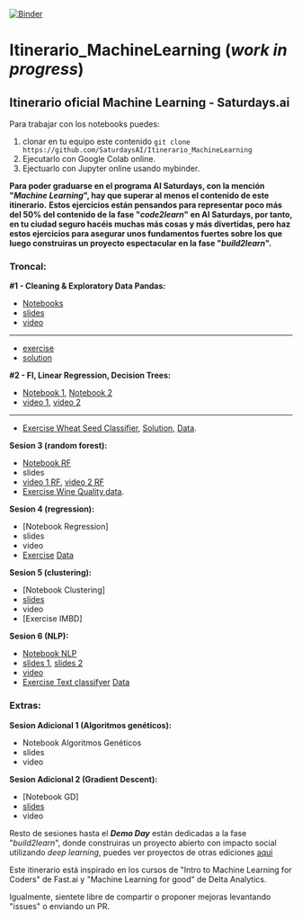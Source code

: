 [![Binder](https://mybinder.org/badge_logo.svg)](https://mybinder.org/v2/gh/SaturdaysAI/Itinerario_MachineLearning/master)

# Itinerario_MachineLearning (_work in progress_)
## Itinerario oficial Machine Learning - Saturdays.ai

Para trabajar con los notebooks puedes:
1) clonar en tu equipo este contenido `git clone https://github.com/SaturdaysAI/Itinerario_MachineLearning`
2) Ejecutarlo con Google Colab online.
3) Ejectuarlo con Jupyter online usando mybinder.

__Para poder graduarse en el programa AI Saturdays, con la mención "_Machine Learning_", hay que superar al menos el contenido de este itinerario.__
__Estos ejercicios están pensandos para representar poco más del 50% del contenido de la fase "_code2learn_" en AI Saturdays, por tanto, en tu ciudad seguro hacéis muchas más cosas y más divertidas, pero haz estos ejercicios para asegurar unos fundamentos fuertes sobre los que luego construiras un proyecto espectacular en la fase "_build2learn_".__

### Troncal:


**#1 - Cleaning & Exploratory Data Pandas:**    
- [Notebooks](https://github.com/SaturdaysAI/Itinerario_MachineLearning/tree/master/module_1_introduction)  
- [slides](https://drive.google.com/file/d/1r4SBY6Dm6xjFqLH12tFb-Bf7wbvoIN_C/view)  
- [video](https://www.youtube.com/watch?v=fwWCw_cE5aI&feature=youtu.be)  
------
- [exercise](https://github.com/Yorko/mlcourse.ai/blob/master/jupyter_english/assignments_demo/assignment01_pandas_uci_adult.ipynb)
- [solution](https://github.com/Yorko/mlcourse.ai/blob/master/jupyter_english/assignments_demo/assignment01_pandas_uci_adult_solution.ipynb)


**#2 - FI, Linear Regression, Decision Trees:**  
- [Notebook 1](https://github.com/Giffy/fast.ai/blob/master/Machine%20Learning/lesson3_grocery.ipynb), [Notebook 2](https://github.com/Giffy/fast.ai/blob/master/Machine%20Learning/lesson3_randomforest_interpretation.ipynb)  
- [video 1](https://www.youtube.com/watch?v=YSFG_W8JxBo), [video 2](https://www.youtube.com/watch?v=0v93qHDqq_g)
-------
- [Exercise Wheat Seed Classifier](https://github.com/margobra8/svm-wheat-seed-classifier/blob/master/SVM%20Wheat%20Classification%20Exercise.ipynb), [Solution](https://github.com/margobra8/svm-wheat-seed-classifier/blob/master/SVM%20Wheat%20Classification%20Solution.ipynb), [Data](https://github.com/margobra8/svm-wheat-seed-classifier/tree/master/data).  


**Sesion 3 (random forest):**  
- [Notebook RF]  
- slides  
- [video 1 RF], [video 2 RF]  
- [Exercise Wine Quality](https://github.com/margobra8/rf-wine-quality-predictor/blob/master/wine-prediction.ipynb),[data](https://github.com/margobra8/rf-wine-quality-predictor/tree/master/data).  


**Sesion 4 (regression):**  
- [Notebook Regression]  
- slides  
- video  
- [Exercise](https://colab.research.google.com/drive/1DykdlA5VjHSR-Y0-5yrWVSo59-cBJnmn) [Data](https://drive.google.com/drive/folders/15oFHF9srbffIdGOtznYgGZ7GriL1aFqi?usp=sharing)  


**Sesion 5 (clustering):**  
- [Notebook Clustering]  
- [slides](https://drive.google.com/file/d/1YdA-HHYP1V05QgvwLCvfnuuau67Zl38n/view)  
- video  
- [Exercise IMBD]  


**Sesion 6 (NLP):**  
- [Notebook NLP](https://github.com/Giffy/fast.ai/blob/master/Machine%20Learning/lesson10_nlp.ipynb )  
- [slides 1](https://drive.google.com/file/d/1Y7gOfnPfyCSu1chWEoHMqhgXVI5KZpRx/view), [slides 2](https://drive.google.com/file/d/1BUJ0FyMzSxCfHNA0AHwBOxjHt7V2FJj8/view)  
- [video](https://www.youtube.com/watch?v=fl25WbtMU2s&t=1s)  
- [Exercise Text classifyer]() [Data](https://github.com/nanirg/2016-campaign)  


### Extras:
**Sesion Adicional 1 (Algoritmos genéticos):**  
- Notebook Algoritmos Genéticos 
- slides 
- video  


**Sesion Adicional 2 (Gradient Descent):**  
- [Notebook GD]  
- [slides]()  
- video    


Resto de sesiones hasta el ___Demo Day___ están dedicadas a la fase "_build2learn_", donde construiras un proyecto abierto con impacto social utilizando _deep learning_, puedes ver proyectos de otras ediciones [aqui](http://github.com/saturdaysai/projects)

Este itinerario está inspirado en los cursos de "Intro to Machine Learning for Coders" de Fast.ai y "Machine Learning for good" de Delta Analytics.

Igualmente, sientete libre de compartir o proponer mejoras levantando "issues" o enviando un PR.

[Notebook RF]: <https://github.com/Giffy/fast.ai/blob/master/Machine%20Learning/lesson1_randomforest.ipynb>
[video 1 RF]: <https://www.youtube.com/watch?v=CzdWqFTmn0Y>
[video 2 RF]: <https://www.youtube.com/watch?v=blyXCk4sgEg>
